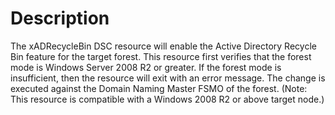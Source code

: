# Description

The xADRecycleBin DSC resource will enable the Active Directory Recycle Bin feature for the target forest.
This resource first verifies that the forest mode is Windows Server 2008 R2 or greater.  If the forest mode
is insufficient, then the resource will exit with an error message.  The change is executed against the
Domain Naming Master FSMO of the forest.
(Note: This resource is compatible with a Windows 2008 R2 or above target node.)
